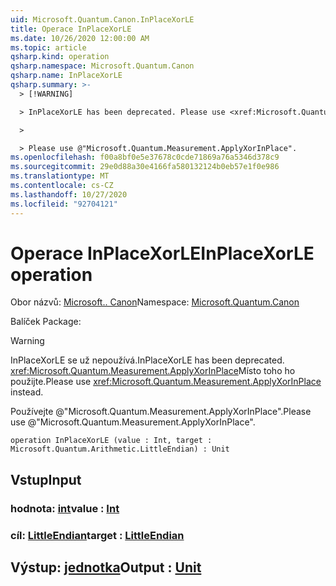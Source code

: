 ```yaml
---
uid: Microsoft.Quantum.Canon.InPlaceXorLE
title: Operace InPlaceXorLE
ms.date: 10/26/2020 12:00:00 AM
ms.topic: article
qsharp.kind: operation
qsharp.namespace: Microsoft.Quantum.Canon
qsharp.name: InPlaceXorLE
qsharp.summary: >-
  > [!WARNING]

  > InPlaceXorLE has been deprecated. Please use <xref:Microsoft.Quantum.Measurement.ApplyXorInPlace> instead.

  >

  > Please use @"Microsoft.Quantum.Measurement.ApplyXorInPlace".
ms.openlocfilehash: f00a8bf0e5e37678c0cde71869a76a5346d378c9
ms.sourcegitcommit: 29e0d88a30e4166fa580132124b0eb57e1f0e986
ms.translationtype: MT
ms.contentlocale: cs-CZ
ms.lasthandoff: 10/27/2020
ms.locfileid: "92704121"
---
```

# <a name="inplacexorle-operation"></a><span data-ttu-id="698b2-102">Operace InPlaceXorLE</span><span class="sxs-lookup"><span data-stu-id="698b2-102">InPlaceXorLE operation</span></span>

<span data-ttu-id="698b2-103">Obor názvů: [Microsoft.. Canon](xref:Microsoft.Quantum.Canon)</span><span class="sxs-lookup"><span data-stu-id="698b2-103">Namespace: [Microsoft.Quantum.Canon](xref:Microsoft.Quantum.Canon)</span></span>

<span data-ttu-id="698b2-104">Balíček [](https://nuget.org/packages/)</span><span class="sxs-lookup"><span data-stu-id="698b2-104">Package: [](https://nuget.org/packages/)</span></span>


> [!WARNING]
> <span data-ttu-id="698b2-105">InPlaceXorLE se už nepoužívá.</span><span class="sxs-lookup"><span data-stu-id="698b2-105">InPlaceXorLE has been deprecated.</span></span> <span data-ttu-id="698b2-106"><xref:Microsoft.Quantum.Measurement.ApplyXorInPlace>Místo toho ho použijte.</span><span class="sxs-lookup"><span data-stu-id="698b2-106">Please use <xref:Microsoft.Quantum.Measurement.ApplyXorInPlace> instead.</span></span>
>
> <span data-ttu-id="698b2-107">Používejte @"Microsoft.Quantum.Measurement.ApplyXorInPlace".</span><span class="sxs-lookup"><span data-stu-id="698b2-107">Please use @"Microsoft.Quantum.Measurement.ApplyXorInPlace".</span></span>



```qsharp
operation InPlaceXorLE (value : Int, target : Microsoft.Quantum.Arithmetic.LittleEndian) : Unit
```


## <a name="input"></a><span data-ttu-id="698b2-108">Vstup</span><span class="sxs-lookup"><span data-stu-id="698b2-108">Input</span></span>

### <a name="value--int"></a><span data-ttu-id="698b2-109">hodnota: [int](xref:microsoft.quantum.lang-ref.int)</span><span class="sxs-lookup"><span data-stu-id="698b2-109">value : [Int](xref:microsoft.quantum.lang-ref.int)</span></span>




### <a name="target--littleendian"></a><span data-ttu-id="698b2-110">cíl: [LittleEndian](xref:Microsoft.Quantum.Arithmetic.LittleEndian)</span><span class="sxs-lookup"><span data-stu-id="698b2-110">target : [LittleEndian](xref:Microsoft.Quantum.Arithmetic.LittleEndian)</span></span>





## <a name="output--unit"></a><span data-ttu-id="698b2-111">Výstup: [jednotka](xref:microsoft.quantum.lang-ref.unit)</span><span class="sxs-lookup"><span data-stu-id="698b2-111">Output : [Unit](xref:microsoft.quantum.lang-ref.unit)</span></span>


